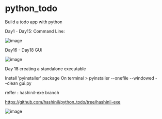 # python_todo
Build a todo app with python

Day1 - Day15:
Command Line:

![image](https://github.com/hashinil/python_todo/assets/33922245/9b140b2d-0c2d-4fa6-a306-a488518a98ba)

Day16 - Day18
GUI


![image](https://github.com/hashinil/python_todo/assets/33922245/71c909c7-0982-4267-bb89-c75cbaa61361)

Day 18
creating a standalone executable

Install 'pyinstaller' package
On terminal > pyinstaller --onefile --windowed --clean gui.py

reffer : hashinil-exe branch 

https://github.com/hashinil/python_todo/tree/hashinil-exe

![image](https://github.com/hashinil/python_todo/assets/33922245/03be2d6c-a091-42fe-9143-1657b5db58da)


